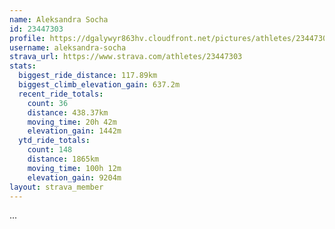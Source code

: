 ```yaml
---
name: Aleksandra Socha
id: 23447303
profile: https://dgalywyr863hv.cloudfront.net/pictures/athletes/23447303/14745546/4/large.jpg
username: aleksandra-socha
strava_url: https://www.strava.com/athletes/23447303
stats:
  biggest_ride_distance: 117.89km
  biggest_climb_elevation_gain: 637.2m
  recent_ride_totals:
    count: 36
    distance: 438.37km
    moving_time: 20h 42m
    elevation_gain: 1442m
  ytd_ride_totals:
    count: 148
    distance: 1865km
    moving_time: 100h 12m
    elevation_gain: 9204m
layout: strava_member
--- 
```

...
